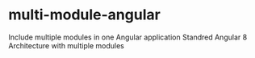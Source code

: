 # multi-module-angular
Include multiple modules in one Angular application
Standred Angular 8 Architecture with multiple modules
